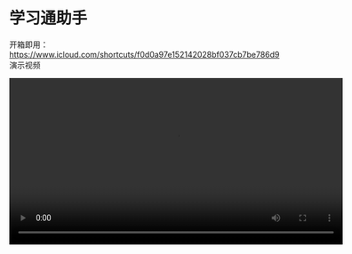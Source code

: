 # 学习通助手
开箱即用：https://www.icloud.com/shortcuts/f0d0a97e152142028bf037cb7be786d9
演示视频
<p align="center">
  <video src="https://github.com/user-attachments/assets/025041bb-3c53-4fb1-82e7-ea26e8056b0a" controls width="600"></video>
</p>




